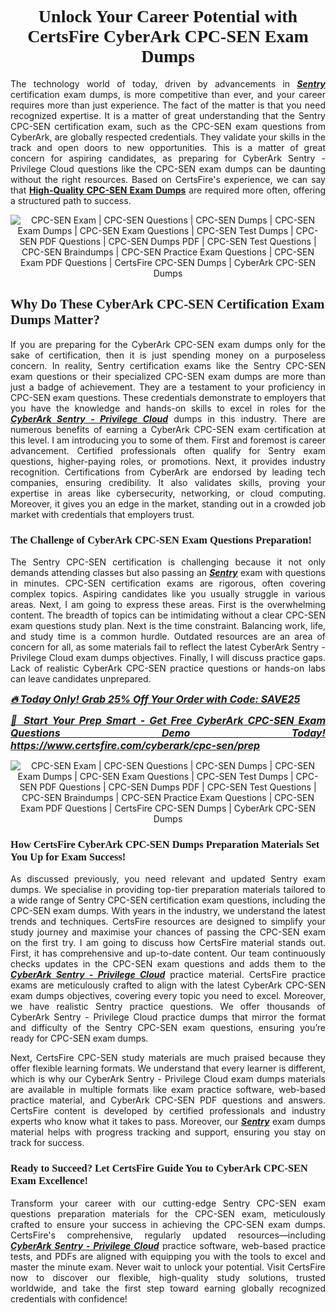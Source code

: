 <h1 style="text-align: center;"><strong><span style="display:block; color:#Black; "><span style="font-family:Times New Roman,Times,serif;">Unlock Your Career Potential with CertsFire CyberArk CPC-SEN Exam Dumps</span></span></strong></h1>

<p style="text-align:justify">The technology world of today, driven by advancements in <u><em><strong>Sentry</strong></em></u> certification exam dumps, is more competitive than ever, and your career requires more than just experience. The fact of the matter is that you need recognized expertise. It is a matter of great understanding that the Sentry CPC-SEN certification exam, such as the CPC-SEN exam questions from CyberArk, are globally respected credentials. They validate your skills in the track and open doors to new opportunities. This is a matter of great concern for aspiring candidates, as preparing for CyberArk Sentry - Privilege Cloud questions like the CPC-SEN exam dumps can be daunting without the right resources. <span style="box-sizing:border-box;margin:0;padding:0;text-align:left">Based on CertsFire's experience, we can say that <strong><a href="https://www.certsfire.com/cyberark/cpc-sen/prep" target="_blank">High-Quality CPC-SEN Exam Dumps</a></strong> are required more often</span>, offering a structured path to success.</p>

<p style="text-align: center;"><img alt="CPC-SEN Exam | CPC-SEN Questions | CPC-SEN Dumps | CPC-SEN Exam Dumps | CPC-SEN Exam Questions | CPC-SEN Test Dumps | CPC-SEN PDF Questions | CPC-SEN Dumps PDF | CPC-SEN Test Questions | CPC-SEN Braindumps | CPC-SEN Practice Exam Questions | CPC-SEN Exam PDF Questions | CertsFire CPC-SEN Dumps | CyberArk CPC-SEN Dumps" src="https://i.ibb.co/VpBphDrm/certs1.jpg" /></p>

<h2><strong><span style="display:block; color:#Black; "><span style="font-family:Times New Roman,Times,serif;">Why Do These CyberArk CPC-SEN Certification Exam Dumps Matter? </span></span></strong></h2>

<p style="text-align:justify">If you are preparing for the CyberArk CPC-SEN exam dumps only for the sake of certification, then it is just spending money on a purposeless concern. In reality, Sentry certification exams like the Sentry CPC-SEN exam questions or their specialized CPC-SEN exam dumps are more than just a badge of achievement. They are a testament to your proficiency in CPC-SEN exam questions. These credentials demonstrate to employers that you have the knowledge and hands-on skills to excel in roles for the <u><em><strong>CyberArk Sentry - Privilege Cloud</strong></em></u> dumps in this industry. There are numerous benefits of earning a CyberArk CPC-SEN exam certification at this level. I am introducing you to some of them. First and foremost is career advancement. Certified professionals often qualify for Sentry exam questions, higher-paying roles, or promotions. Next, it provides industry recognition. Certifications from CyberArk are endorsed by leading tech companies, ensuring credibility. It also validates skills, proving your expertise in areas like cybersecurity, networking, or cloud computing. Moreover, it gives you an edge in the market, standing out in a crowded job market with credentials that employers trust.</p>

<h3><strong><span style="display:block; color:#Black; "><span style="font-family:Times New Roman,Times,serif;">The Challenge of CyberArk CPC-SEN Exam Questions Preparation!</span></span></strong></h3>

<p style="text-align:justify">The Sentry CPC-SEN certification is challenging because it not only demands attending classes but also passing an <u><em><strong>Sentry</strong></em></u> exam with questions in minutes. CPC-SEN certification exams are rigorous, often covering complex topics. Aspiring candidates like you usually struggle in various areas. Next, I am going to express these areas. First is the overwhelming content. The breadth of topics can be intimidating without a clear CPC-SEN exam questions study plan. Next is the time constraint. Balancing work, life, and study time is a common hurdle. Outdated resources are an area of concern for all, as some materials fail to reflect the latest CyberArk Sentry - Privilege Cloud exam dumps objectives. Finally, I will discuss practice gaps. Lack of realistic CyberArk CPC-SEN practice questions or hands-on labs can leave candidates unprepared.</p>

<p style="text-align:justify"><span style="font-size:16px;"><u><em><strong>🔥 Today Only! Grab 25% Off Your Order with Code: SAVE25</strong></em></u></span></p>

<p style="text-align:justify"><span style="font-size:16px;"><u><em><strong>🎯 Start Your Prep Smart - Get Free CyberArk CPC-SEN Exam Questions Demo Today! <a href="https://www.certsfire.com/cyberark/cpc-sen/prep">https://www.certsfire.com/cyberark/cpc-sen/prep</a></strong></em></u></span></p>

<p style="text-align: center;"><img alt="CPC-SEN Exam | CPC-SEN Questions | CPC-SEN Dumps | CPC-SEN Exam Dumps | CPC-SEN Exam Questions | CPC-SEN Test Dumps | CPC-SEN PDF Questions | CPC-SEN Dumps PDF | CPC-SEN Test Questions | CPC-SEN Braindumps | CPC-SEN Practice Exam Questions | CPC-SEN Exam PDF Questions | CertsFire CPC-SEN Dumps | CyberArk CPC-SEN Dumps" src="https://i.ibb.co/21myHSmd/certs2.jpg" /></p>

<h3><strong><span style="display:block; color:#Black; "><span style="font-family:Times New Roman,Times,serif;">How CertsFire CyberArk CPC-SEN Dumps Preparation Materials Set You Up for Exam Success!</span></span></strong></h3>

<p style="text-align:justify">As discussed previously, you need relevant and updated Sentry exam dumps. We specialise in providing top-tier preparation materials tailored to a wide range of Sentry CPC-SEN certification exam questions, including the CPC-SEN exam dumps. With years in the industry, we understand the latest trends and techniques. CertsFire resources are designed to simplify your study journey and maximise your chances of passing the CPC-SEN exam on the first try. I am going to discuss how CertsFire material stands out. First, it has comprehensive and up-to-date content. Our team continuously checks updates in the CPC-SEN exam questions and adds them to the <u><em><strong>CyberArk Sentry - Privilege Cloud</strong></em></u> practice material. CertsFire practice exams are meticulously crafted to align with the latest CyberArk CPC-SEN exam dumps objectives, covering every topic you need to excel. Moreover, we have realistic Sentry practice questions. We offer thousands of CyberArk Sentry - Privilege Cloud practice dumps that mirror the format and difficulty of the Sentry CPC-SEN exam questions, ensuring you’re ready for CPC-SEN exam dumps.</p>

<p style="text-align: justify;">Next, CertsFire CPC-SEN study materials are much praised because they offer flexible learning formats. We understand that every learner is different, which is why our CyberArk Sentry - Privilege Cloud exam dumps materials are available in multiple formats like exam practice software, web-based practice material, and CyberArk CPC-SEN PDF questions and answers. CertsFire content is developed by certified professionals and industry experts who know what it takes to pass. Moreover, our <u><em><strong>Sentry</strong></em></u> exam dumps material helps with progress tracking and support, ensuring you stay on track for success.</p>

<h3><strong><span style="display:block; color:#Black; "><span style="font-family:Times New Roman,Times,serif;">Ready to Succeed? Let CertsFire Guide You to CyberArk CPC-SEN Exam Excellence!</span></span></strong></h3>

<p style="text-align:justify">Transform your career with our cutting-edge Sentry CPC-SEN exam questions preparation materials for the CPC-SEN exam, meticulously crafted to ensure your success in achieving the CPC-SEN exam dumps. CertsFire's comprehensive, regularly updated resources—including <u><em><strong>CyberArk Sentry - Privilege Cloud</strong></em></u> practice software, web-based practice tests, and PDFs are aligned with equipping you with the tools to excel and master the minute exam. Never wait to unlock your potential. Visit CertsFire now to discover our flexible, high-quality study solutions, trusted worldwide, and take the first step toward earning globally recognized credentials with confidence!</p>
